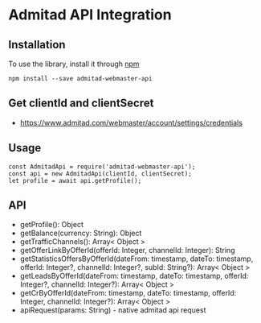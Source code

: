 # Admitad API Integration

## Installation

To use the library, install it through [npm](https://npmjs.com)

```shell
npm install --save admitad-webmaster-api
```

## Get clientId and clientSecret
* https://www.admitad.com/webmaster/account/settings/credentials

## Usage
    const AdmitadApi = require('admitad-webmaster-api');
    const api = new AdmitadApi(clientId, clientSecret);
    let profile = await api.getProfile();

## API
* getProfile(): Object
* getBalance(currency: String): Object
* getTrafficChannels(): Array< Object >
* getOfferLinkByOfferId(offerId: Integer, channelId: Integer): String
* getStatisticsOffersByOfferId(dateFrom: timestamp, dateTo: timestamp, offerId: Integer?, channelId: Integer?, subId: String?): Array< Object >
* getLeadsByOfferId(dateFrom: timestamp, dateTo: timestamp, offerId: Integer?, channelId: Integer?): Array< Object >
* getCrByOfferId(dateFrom: timestamp, dateTo: timestamp, offerId: Integer, channelId: Integer?): Array< Object >
* apiRequest(params: String) - native admitad api request